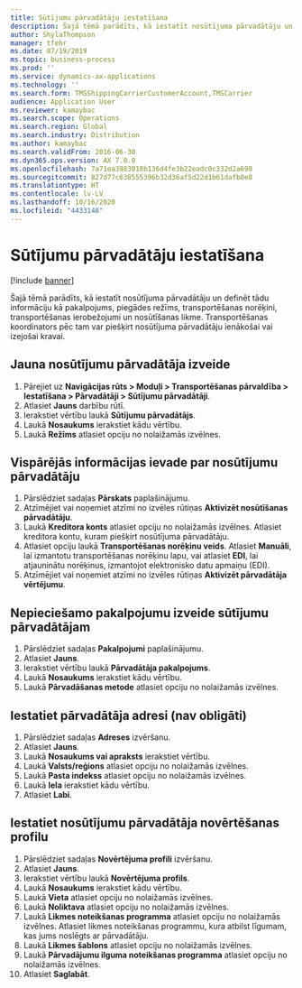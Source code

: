 ```yaml
---
title: Sūtījumu pārvadātāju iestatīšana
description: Šajā tēmā parādīts, kā iestatīt nosūtījuma pārvadātāju un definēt tādu informāciju kā pakalpojums, piegādes režīms, transportēšanas norēķini, transportēšanas ierobežojumi un nosūtīšanas likme.
author: ShylaThompson
manager: tfehr
ms.date: 07/19/2019
ms.topic: business-process
ms.prod: ''
ms.service: dynamics-ax-applications
ms.technology: ''
ms.search.form: TMSShippingCarrierCustomerAccount,TMSCarrier
audience: Application User
ms.reviewer: kamaybac
ms.search.scope: Operations
ms.search.region: Global
ms.search.industry: Distribution
ms.author: kamaybac
ms.search.validFrom: 2016-06-30
ms.dyn365.ops.version: AX 7.0.0
ms.openlocfilehash: 7a71ea3983018b136d4fe3b22eadc0c332d2a698
ms.sourcegitcommit: 827d77c638555396b32d36af5d22d1b61dafb0e8
ms.translationtype: HT
ms.contentlocale: lv-LV
ms.lasthandoff: 10/16/2020
ms.locfileid: "4433148"
---
```

# <a name="set-up-shipping-carriers"></a>Sūtījumu pārvadātāju iestatīšana

[!include [banner](../../includes/banner.md)]

Šajā tēmā parādīts, kā iestatīt nosūtījuma pārvadātāju un definēt tādu informāciju kā pakalpojums, piegādes režīms, transportēšanas norēķini, transportēšanas ierobežojumi un nosūtīšanas likme. Transportēšanas koordinators pēc tam var piešķirt nosūtījuma pārvadātāju ienākošai vai izejošai kravai.


## <a name="create-a-new-shipping-carrier"></a>Jauna nosūtījumu pārvadātāja izveide
1. Pārejiet uz **Navigācijas rūts > Moduļi > Transportēšanas pārvaldība > Iestatīšana > Pārvadātāji > Sūtījumu pārvadātāji**.
2. Atlasiet **Jauns** darbību rūtī.
3. Ierakstiet vērtību laukā **Sūtījumu pārvadātājs**.
4. Laukā **Nosaukums** ierakstiet kādu vērtību.
5. Laukā **Režīms** atlasiet opciju no nolaižamās izvēlnes.

## <a name="fill-in-the-general-information-for-the-shipping-carrier"></a>Vispārējās informācijas ievade par nosūtījumu pārvadātāju
1. Pārslēdziet sadaļas **Pārskats** paplašinājumu.
2. Atzīmējiet vai noņemiet atzīmi no izvēles rūtiņas **Aktivizēt nosūtīšanas pārvadātāju**.
3. Laukā **Kreditora konts** atlasiet opciju no nolaižamās izvēlnes. Atlasiet kreditora kontu, kuram piešķirt nosūtījuma pārvadātāju.  
4. Atlasiet opciju laukā **Transportēšanas norēķinu veids**. Atlasiet **Manuāli**, lai izmantotu transportēšanas norēķinu lapu, vai atlasiet **EDI**, lai atjauninātu norēķinus, izmantojot elektronisko datu apmaiņu (EDI).  
5. Atzīmējiet vai noņemiet atzīmi no izvēles rūtiņas **Aktivizēt pārvadātāja vērtējumu**.

## <a name="create-the-necessary-services-for-the-shipping-carrier"></a>Nepieciešamo pakalpojumu izveide sūtījumu pārvadātājam
1. Pārslēdziet sadaļas **Pakalpojumi** paplašinājumu.
2. Atlasiet **Jauns**.
3. Ierakstiet vērtību laukā **Pārvadātāja pakalpojums**.
4. Laukā **Nosaukums** ierakstiet kādu vērtību.
5. Laukā **Pārvadāšanas metode** atlasiet opciju no nolaižamās izvēlnes.

## <a name="set-up-the-address-for-the-carrier-optional"></a>Iestatiet pārvadātāja adresi (nav obligāti)
1. Pārslēdziet sadaļas **Adreses** izvēršanu.
2. Atlasiet **Jauns**.
3. Laukā **Nosaukums vai apraksts** ierakstiet vērtību.
4. Laukā **Valsts/reģions** atlasiet opciju no nolaižamās izvēlnes.
5. Laukā **Pasta indekss** atlasiet opciju no nolaižamās izvēlnes.
6. Laukā **Iela** ierakstiet kādu vērtību.
7. Atlasiet **Labi**.

## <a name="set-up-the-rating-profile-for-the-shipping-carrier"></a>Iestatiet nosūtījumu pārvadātāja novērtēšanas profilu
1. Pārslēdziet sadaļas **Novērtējuma profili** izvēršanu.
2. Atlasiet **Jauns**.
3. Ierakstiet vērtību laukā **Novērtējuma profils**.
4. Laukā **Nosaukums** ierakstiet kādu vērtību.
5. Laukā **Vieta** atlasiet opciju no nolaižamās izvēlnes.
6. Laukā **Noliktava** atlasiet opciju no nolaižamās izvēlnes.
7. Laukā **Likmes noteikšanas programma** atlasiet opciju no nolaižamās izvēlnes. Atlasiet likmes noteikšanas programmu, kura atbilst līgumam, kas jums noslēgts ar pārvadātāju.  
8. Laukā **Likmes šablons** atlasiet opciju no nolaižamās izvēlnes.
9. Laukā **Pārvadājumu ilguma noteikšanas programma** atlasiet opciju no nolaižamās izvēlnes.
10. Atlasiet **Saglabāt**.

